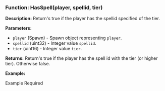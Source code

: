 ### Function: HasSpell(player, spellid, tier)

**Description:**
Return's true if the player has the spellid specified of the tier.

**Parameters:**
- `player` (Spawn) - Spawn object representing `player`.
- `spellid` (uint32) - Integer value `spellid`.
- `tier` (uint16) - Integer value `tier`.

**Returns:** Return's true if the player has the spell id with the tier (or higher tier).  Otherwise false.

**Example:**

Example Required
